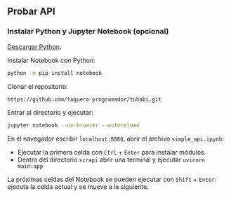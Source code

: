 ## Probar API

### Instalar Python y Jupyter Notebook (opcional)
[Descargar Python](https://www.python.org/downloads/).

Instalar Notebook con Python:
```bash
python -m pip install notebook
```

Clonar el repositorio:
```bash
https://github.com/taquero-programador/tuhabi.git
```

Entrar al directorio y ejecutar:
```bash
jupyter notebook --no-browser --autoreload
```

En el navegador escribir `localhost:8888`, abrir el archivo `simple_api.ipynb`:
- Ejecutar la primera celda con `Ctrl` + `Enter` para instalar módulos.
- Dentro del directorio `scrapi` abrir una terminal y ejecutar `uvicorn main:app`

La próximas celdas del Notebook se pueden ejecutar con `Shift` + `Enter`: ejecuta la celda
actual y se mueve a la siguiente.

